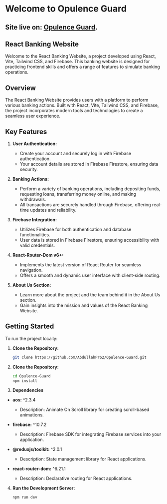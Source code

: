 # Welcome to Opulence Guard

## Site live on: [Opulence Guard](https://abdullahpro2.github.io/Opulence-Guard/).

## React Banking Website

Welcome to the React Banking Website, a project developed using React, Vite, Tailwind CSS, and Firebase. This banking website is designed for practicing frontend skills and offers a range of features to simulate banking operations.

## Overview

The React Banking Website provides users with a platform to perform various banking actions. Built with React, Vite, Tailwind CSS, and Firebase, the project incorporates modern tools and technologies to create a seamless user experience.

## Key Features

1. **User Authentication:**

   - Create your account and securely log in with Firebase authentication.
   - Your account details are stored in Firebase Firestore, ensuring data security.

2. **Banking Actions:**

   - Perform a variety of banking operations, including depositing funds, requesting loans, transferring money online, and making withdrawals.
   - All transactions are securely handled through Firebase, offering real-time updates and reliability.

3. **Firebase Integration:**

   - Utilizes Firebase for both authentication and database functionalities.
   - User data is stored in Firebase Firestore, ensuring accessibility with valid credentials.

4. **React-Router-Dom v6+:**

   - Implements the latest version of React Router for seamless navigation.
   - Offers a smooth and dynamic user interface with client-side routing.

5. **About Us Section:**
   - Learn more about the project and the team behind it in the About Us section.
   - Gain insights into the mission and values of the React Banking Website.

## Getting Started

To run the project locally:

1. **Clone the Repository:**
   ```bash
   git clone https://github.com/AbdullahPro2/Opulence-Guard.git
   ```
2. **Clone the Repository:**
   ```bash
   cd Opulence-Guard
   npm install
   ```
3. **Dependencies**

- **aos:** ^2.3.4

  - Description: Animate On Scroll library for creating scroll-based animations.

- **firebase:** ^10.7.2

  - Description: Firebase SDK for integrating Firebase services into your application.

- **@reduxjs/toolkit:** ^2.0.1

  - Description: State management library for React applications.

- **react-router-dom:** ^6.21.1
  - Description: Declarative routing for React applications.

4. **Run the Development Server:**
   ```bash
   npm run dev
   ```
